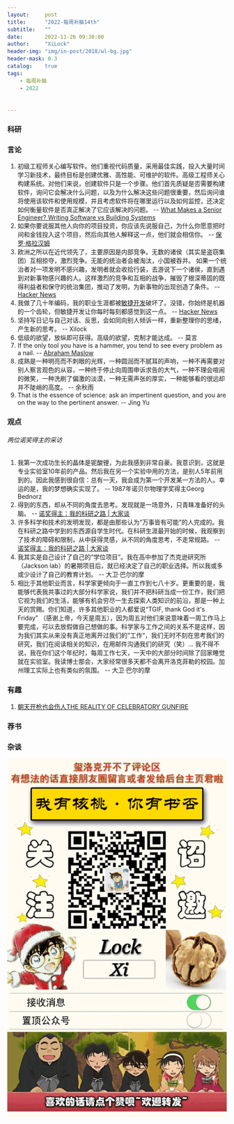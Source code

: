 ```yaml
---
layout:     post
title:      "2022-每周补脑14th"
subtitle:   ""
date:       2022-11-26 09:30:00
author:     "XiLock"
header-img: "img/in-post/2018/wl-bg.jpg"
header-mask: 0.3
catalog:    true
tags:
    - 每周补脑
    - 2022


---
```


### 科研

### 言论
1. 初级工程师关心编写软件。他们重视代码质量，采用最佳实践，投入大量时间学习新技术，最终目标是创建优雅、高性能、可维护的软件。高级工程师关心构建系统。对他们来说，创建软件只是一个步骤。他们首先质疑是否需要构建软件，询问它会解决什么问题，以及为什么解决这些问题很重要，然后询问谁将使用该软件和使用规模，并且考虑软件将在哪里运行以及如何监控，还决定如何衡量软件是否真正解决了它应该解决的问题。 -- [What Makes a Senior Engineer? Writing Software vs Building Systems](https://codewithstyle.info/software-vs-systems/)
1. 如果你要说服其他人向你的项目投资，你应该先说服自己，为什么你愿意把时间和金钱投入这个项目，然后向其他人解释这一点，他们就会相信你。 -- [保罗·格拉汉姆](http://www.paulgraham.com/convince.html)
1. 欧洲之所以在近代领先了，主要原因是内部竞争。无数的诸侯（其实是盗窃集团）互相掠夺，激烈竞争。无能的统治者会被淘汰，小国被吞并。 如果一个统治者对一项发明不感兴趣，发明者就会收拾行装，去游说下一个诸侯，直到遇到对新事物感兴趣的人。这样激烈的竞争和互相的战争，摧毁了根深蒂固的既得利益者和保守的统治集团，推动了发明，为新事物的出现创造了条件。 -- [Hacker News](https://news.ycombinator.com/item?id=32710831)
1. 我做了几十年编码，我的职业生涯都被[敏捷开发](https://baike.baidu.com/item/%E6%95%8F%E6%8D%B7%E5%BC%80%E5%8F%91/5618867)破坏了。没错，你始终是机器的一个齿轮，但敏捷开发让你每时每刻都感觉到这一点。 -- [Hacker News](https://news.ycombinator.com/item?id=32710832)
1. 坚持写日记与自己对话、反思，会如同向别人倾诉一样，重新整理你的思绪，产生新的思考。 -- Xilock
1. 低级的欲望，放纵即可获得。高级的欲望，克制才能达成。 -- 莫言
1. If the only tool you have is a hammer, you tend to see every problem as a nail. -- [Abraham Maslow](https://thefitzroviaclinic.com/if-the-only-tool-you-have-is-a-hammer-you-tend-to-see-every-problem-as-a-nail/)
1. 成熟是一种明亮而不刺眼的光辉，一种圆润而不腻耳的声响，一种不再需要对别人察言观色的从容，一种终于停止向周围申诉求告的大气，一种不理会喧闹的微笑，一种洗刷了偏激的淡漠，一种无需声张的厚实，一种能够看的很远却并不陡峭的高度。 -- 余秋雨
1. That is the essence of science: ask an impertinent question, and you are on the way to the pertinent answer. -- Jing Yu

### 观点
###### 两位诺奖得主的采访
1. 我第一次成功生长的晶体是铌酸锂，为此我感到非常自豪。我意识到，这就是专业实验室10年前的产品。然后我在另一个实验中用的方法，是别人5年前用到的。因此我感到很自信：总有一天，我会成为第一个开发某一方法的人。幸运的是，我的梦想确实实现了。 -- 1987年诺贝尔物理学奖得主Georg Bednorz
1. 得到的东西，却从不同的角度去思考。发现就是一场意外，只青睐准备好的头脑。 -- [诺奖得主：我的科研之路 | 大家谈](http://zhishifenzi.com/depth/character/6592.html)
1. 许多科学和技术的发明发现，都是由那些认为“万事皆有可能”的人完成的。我在科研之路中学到的东西源自学生时代。在科研生涯最开始的时候，我观察到了技术的障碍和限制，从中获得灵感，从不同的角度思考，不走常规路。 -- [诺奖得主：我的科研之路 | 大家谈](http://zhishifenzi.com/depth/character/6592.html)
1. 我其实是自己设计了自己的“学位项目”。我在高中参加了杰克逊研究所（Jackson lab）的暑期项目后，就已经决定了自己的职业选择。所以我或多或少设计了自己的教育计划。 -- 大卫·巴尔的摩
1. 相比于其他职业而言，科学家更倾向于一直工作到七八十岁。更重要的是，我能够代表我共事过的大部分科学家说，我们并不把科研当成一份工作，我们把它视为我们的生活，能够有机会穷尽一生去探索人类知识的前沿，那是一种上天的赏赐。你们知道，许多其他职业的人都爱说“TGIF, thank God it's Friday” （感谢上帝，今天是周五），因为周五对他们来说意味着一周工作马上要完成，可以去放假做自己想做的事。科学家与工作之间的关系不是这样，因为我们其实从来没有真正地离开过我们的”工作“，我们无时不刻在思考我们的研究，我们在阅读相关的知识，在用邮件沟通我们的研究（笑）... 我不得不说，我在你们这个年纪时，每周工作七天，一天中的大部分时间除了回家睡觉就在实验室。我读博士那会，大家经常很多天都不会离开洛克菲勒的校园。加州理工实际上也有类似的氛围。 -- 大卫·巴尔的摩

### 有趣
1. [朝天开枪也会伤人THE REALITY OF CELEBRATORY GUNFIRE](https://www.1point21interactive.com/celebratory-gunfire/)

### 荐书

### 杂谈

![](/img/wc-tail.GIF)
